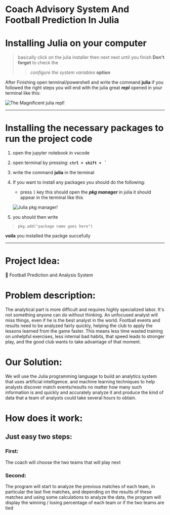 # Coach Advisory System And Football Prediction In Julia

# Installing Julia on your computer 

>basically click on the julia installer then next next until you finish **Don't forget** to check the 
>> *configure the system variables* **option**

After Finishing open terminal/powershell and write the command **julia** if you followed the right steps you will end with the julia great ***repl*** opened in your terminal like this: 

![The Magnificent julia repl!](https://github.com/Noureldin2303/Coach_Advisory_System_And_Football_Prediction_In_Julia/blob/main/Coach%20advisory%20System%20in%20julia/Readme/juliarepl.png?raw=true "Julia Repl")

---

# Installing the necessary packages to run the project code
 1. open the jupyter notebook in vscode 
 2. open terminal by pressing: **`ctrl + shift + ` `**
 3. write the command **julia** in the terminal
 4. If you want to install any packages you should do the following:
    - press `]` key this should open the ***pkg manager*** in julia it should appear in the terminal like this 

    ![Julia pkg manager!](https://github.com/Noureldin2303/Coach_Advisory_System_And_Football_Prediction_In_Julia/blob/main/Coach%20advisory%20System%20in%20julia/Readme/juliaPkg.png?raw=true "Julia pkg manager")
5. you should then write 
>`pkg.add("package name goes here")`

**voila** you installed the packge succefully
 
-----------------------------------------------------------------------------------------------------------------------------------------------------------------------

# Project Idea:
 Football Prediction and Analysis System

# Problem description:
The analytical part is more difficult and requires highly specialized labor. It's not something anyone can do without thinking. An unfocused analyst will miss things, even if he is the best analyst in the world.
Football events and results need to be analyzed fairly quickly, helping the club to apply the lessons learned from the game faster. This means less time wasted training on unhelpful exercises, less internal bad habits, that speed leads to stronger play, and the good club wants to take advantage of that moment.

# Our Solution:
We will use the Julia programming language to build an analytics system that uses artificial intelligence. and machine learning techniques to help analysts discover match events/results no matter how many such information is and quickly and accurately analyze it and produce the kind of data that a team of analysts could take several hours to obtain.


# How does it work:
## Just easy two steps:
### First: 
The coach will choose the two teams that will play next

### Second:
The program will start to analyze the previous matches of each team, in particular the last five matches, and depending on the results of these matches and using some calculations to analyze the data, the program will display the winning / losing percentage of each team or if the two teams are tied

